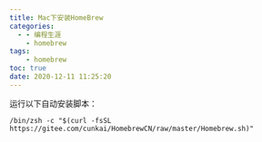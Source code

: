 ```yaml
---
title: Mac下安装HomeBrew
categories:
  - - 编程生涯
    - homebrew
tags:
    - homebrew
toc: true
date: 2020-12-11 11:25:20
---
```


运行以下自动安装脚本：
```
/bin/zsh -c "$(curl -fsSL https://gitee.com/cunkai/HomebrewCN/raw/master/Homebrew.sh)"
```